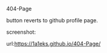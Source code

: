 404-Page

button reverts to github profile page.

screenshot:

url:https://1a1eks.github.io/404-Page/
